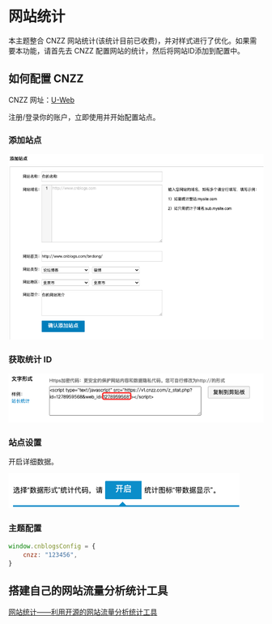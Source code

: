 # 网站统计

本主题整合 CNZZ 网站统计(该统计目前已收费)，并对样式进行了优化。如果需要本功能，请首先去 CNZZ 配置网站的统计，然后将网站ID添加到配置中。

## 如何配置 CNZZ

CNZZ 网址：[U-Web](https://web.umeng.com/)

注册/登录你的账户，立即使用并开始配置站点。

### 添加站点

![statistical_01](../../Images/statistical_01.png)

### 获取统计 ID

![statistical_02](../../Images/statistical_03.png)

### 站点设置

开启详细数据。

![statistical_02](../../Images/statistical_02.png)

### 主题配置

```javascript
window.cnblogsConfig = {
    cnzz: "123456",
}
```

## 搭建自己的网站流量分析统计工具
[网站统计——利用开源的网站流量分析统计工具](https://www.cnblogs.com/wangyang0210/p/16504237.html)
